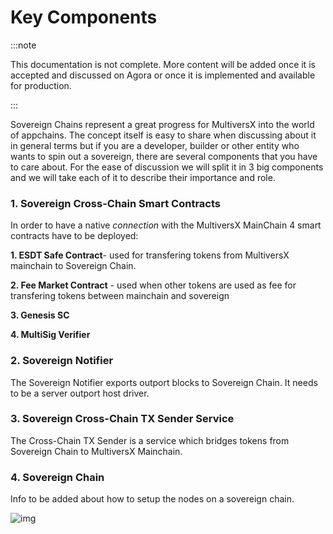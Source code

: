 # Key Components

:::note

This documentation is not complete. More content will be added once it is accepted and discussed on Agora or once it is implemented and available for production.

:::

Sovereign Chains represent a great progress for MultiversX into the world of appchains. The concept itself is easy to share when discussing about it in general terms but if you are a developer, builder or other entity who wants to spin out a sovereign, there are several components that you have to care about. For the ease of discussion we will split it in 3 big components and we will take each of it to describe their importance and role.

### **1. Sovereign Cross-Chain Smart Contracts**

In order to have a native *connection* with the MultiversX MainChain 4 smart contracts have to be deployed:

**1. ESDT Safe Contract**- used for transfering tokens from MultiversX mainchain to Sovereign Chain.

**2. Fee Market Contract** - used when other tokens are used as fee for transfering tokens between mainchain and sovereign

**3. Genesis SC**

**4. MultiSig Verifier**

### **2. Sovereign Notifier**

The Sovereign Notifier exports outport blocks to Sovereign Chain. It needs to be a server outport host driver.

### **3. Sovereign Cross-Chain TX Sender Service**

The Cross-Chain TX Sender is a service which bridges tokens from Sovereign Chain to MultiversX Mainchain.

### **4. Sovereign Chain**

Info to be added about how to setup the nodes on a sovereign chain.

![img](/sovereign/sovereign-1.png)

